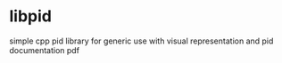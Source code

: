 # libpid
simple cpp pid library for generic use with visual representation and pid documentation pdf
